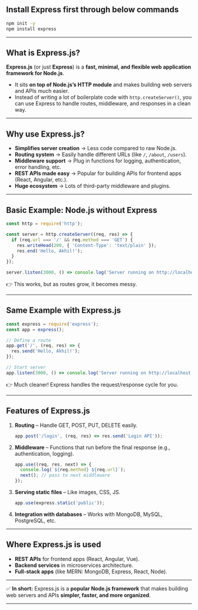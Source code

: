 ## Install Express first through below commands
```sh
npm init -y
npm install express
```
---


## **What is Express.js?**

**Express.js** (or just **Express**) is a **fast, minimal, and flexible web application framework for Node.js**.

* It sits **on top of Node.js’s HTTP module** and makes building web servers and APIs much easier.
* Instead of writing a lot of boilerplate code with `http.createServer()`, you can use Express to handle routes, middleware, and responses in a clean way.

---

## **Why use Express.js?**

* **Simplifies server creation** → Less code compared to raw Node.js.
* **Routing system** → Easily handle different URLs (like `/`, `/about`, `/users`).
* **Middleware support** → Plug in functions for logging, authentication, error handling, etc.
* **REST APIs made easy** → Popular for building APIs for frontend apps (React, Angular, etc.).
* **Huge ecosystem** → Lots of third-party middleware and plugins.

---

## **Basic Example: Node.js without Express**

```js
const http = require('http');

const server = http.createServer((req, res) => {
  if (req.url === '/' && req.method === 'GET') {
    res.writeHead(200, { 'Content-Type': 'text/plain' });
    res.end('Hello, Akhil!');
  }
});

server.listen(3000, () => console.log('Server running on http://localhost:3000'));
```

👉 This works, but as routes grow, it becomes messy.

---

## **Same Example with Express.js**

```js
const express = require('express');
const app = express();

// Define a route
app.get('/', (req, res) => {
  res.send('Hello, Akhil!');
});

// Start server
app.listen(3000, () => console.log('Server running on http://localhost:3000'));
```

👉 Much cleaner! Express handles the request/response cycle for you.

---

## **Features of Express.js**

1. **Routing** – Handle GET, POST, PUT, DELETE easily.

   ```js
   app.post('/login', (req, res) => res.send('Login API'));
   ```

2. **Middleware** – Functions that run before the final response (e.g., authentication, logging).

   ```js
   app.use((req, res, next) => {
     console.log(`${req.method} ${req.url}`);
     next(); // pass to next middleware
   });
   ```

3. **Serving static files** – Like images, CSS, JS.

   ```js
   app.use(express.static('public'));
   ```

4. **Integration with databases** – Works with MongoDB, MySQL, PostgreSQL, etc.

---

## **Where Express.js is used**

* **REST APIs** for frontend apps (React, Angular, Vue).
* **Backend services** in microservices architecture.
* **Full-stack apps** (like MERN: MongoDB, Express, React, Node).

---

✅ **In short:**
Express.js is a **popular Node.js framework** that makes building web servers and APIs **simpler, faster, and more organized**.

---

